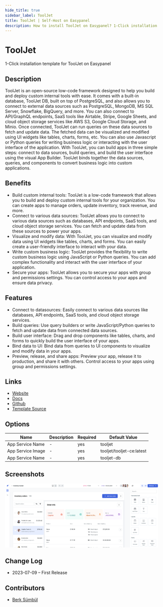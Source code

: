 ```yaml
---
hide_title: true
sidebar_label: ToolJet
title: ToolJet | Self-Host on Easypanel
description: How to install ToolJet on Easypanel? 1-Click installation template for ToolJet on Easypanel
---
```


<!-- generated -->

# ToolJet

1-Click installation template for ToolJet on Easypanel

## Description

ToolJet is an open-source low-code framework designed to help you build and deploy custom internal tools with ease. It comes with a built-in database, ToolJet DB, built on top of PostgreSQL, and also allows you to connect to external data sources such as PostgreSQL, MongoDB, MS SQL Server, Snowflake, BigQuery, and more. You can also connect to API/GraphQL endpoints, SaaS tools like Airtable, Stripe, Google Sheets, and cloud object storage services like AWS S3, Google Cloud Storage, and Minio. Once connected, ToolJet can run queries on these data sources to fetch and update data. The fetched data can be visualized and modified using UI widgets like tables, charts, forms, etc. You can also use Javascript or Python queries for writing business logic or interacting with the user interface of the application. With ToolJet, you can build apps in three simple steps: connect to data sources, build queries, and build the user interface using the visual App Builder. ToolJet binds together the data sources, queries, and components to convert business logic into custom applications.

## Benefits

- Build custom internal tools: ToolJet is a low-code framework that allows you to build and deploy custom internal tools for your organization. You can create apps to manage orders, update inventory, track revenue, and more.
- Connect to various data sources: ToolJet allows you to connect to various data sources such as databases, API endpoints, SaaS tools, and cloud object storage services. You can fetch and update data from these sources to power your apps.
- Visualize and modify data: With ToolJet, you can visualize and modify data using UI widgets like tables, charts, and forms. You can easily create a user-friendly interface to interact with your data.
- Write custom business logic: ToolJet provides the flexibility to write custom business logic using JavaScript or Python queries. You can add complex functionality and interact with the user interface of your application.
- Secure your apps: ToolJet allows you to secure your apps with group and permissions settings. You can control access to your apps and ensure data privacy.

## Features

- Connect to datasources: Easily connect to various data sources like databases, API endpoints, SaaS tools, and cloud object storage services.
- Build queries: Use query builders or write JavaScript/Python queries to fetch and update data from connected data sources.
- Build user interface: Drag and drop components like tables, charts, and forms to quickly build the user interface of your apps.
- Bind data to UI: Bind data from queries to UI components to visualize and modify data in your apps.
- Preview, release, and share apps: Preview your app, release it to production, and share it with others. Control access to your apps using group and permissions settings.

## Links

- [Website](https://docs.tooljet.com)
- [Docs](https://docs.tooljet.com)
- [Github](https://github.com/ToolJet/ToolJet)
- [Template Source](https://github.com/easypanel-io/templates/tree/main/templates/tooljet)

## Options

Name | Description | Required | Default Value
-|-|-|-
App Service Name | - | yes | tooljet
App Service Image | - | yes | tooljet/tooljet-ce:latest
App Service Name | - | yes | tooljet-db

## Screenshots

![ToolJet Screenshot](./assets/screenshot.png)

## Change Log

- 2023-07-09 – First Release

## Contributors

- [Berk Sümbül](https://berksmbl.com)
